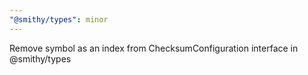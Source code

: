 ```yaml
---
"@smithy/types": minor
---
```


Remove symbol as an index from ChecksumConfiguration interface in @smithy/types
